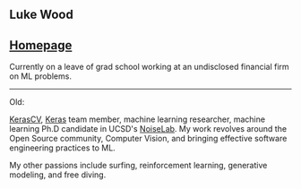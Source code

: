 Luke Wood
---
[Homepage](https://lukewood.xyz)
---

Currently on a leave of grad school working at an undisclosed financial firm on ML problems.

---

Old:

[KerasCV](https://github.com/keras-team/keras-cv),  [Keras](https://github.com/keras-team/keras) team member, machine learning researcher, machine learning Ph.D candidate in UCSD's [NoiseLab](http://noiselab.ucsd.edu/).  My work revolves around the Open Source community, Computer Vision, and bringing effective software engineering practices to ML.

My other passions include surfing, reinforcement learning, generative modeling, and free diving.
